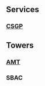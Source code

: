 <script type="text/javascript" src="https://s3.tradingview.com/tv.js"></script>
<script type="text/javascript">
function widget(symbol) {
  new TradingView.widget(
  {
  "height": 610,
  "width": "100%",
  "symbol": symbol,
  "interval": "D",
  "timezone": "Etc/UTC",
  "theme": "light",
  "style": "2",
  "locale": "en",
  "toolbar_bg": "#f1f3f6",
  "enable_publishing": true,
  "withdateranges": true,
  "range": "12M",
  "hide_side_toolbar": false,
  "allow_symbol_change": true,
  "studies": [
    "STD;Bollinger_Bands",
    "STD;MACD",
    "STD;RSI"
  ],
  "show_popup_button": true,
  "popup_width": "1000",
  "popup_height": "950",
  "container_id": symbol,
  "details": true,
  }
  );
}
</script>

## Services

### [CSGP](https://github.com/sp500/investment/discussions/241)
  <div id="CSGP"></div>
  
## Towers

### [AMT](https://github.com/sp500/investment/discussions/215)
  <div id="AMT"></div>

### SBAC
  <div id="SBAC"></div>


<script type="text/javascript">
widget("AMT")
widget("SBAC")
widget("CSGP")
</script>
